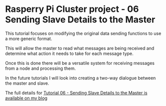 Rasperry Pi Cluster project - 06 Sending Slave Details to the Master
====================================================================

This tutorial focuses on modifying the original data sending functions
to use a more generic format.

This will allow the master to read what messages are being received and
determine what action it needs to take for each message type.

Once this is done there will be a versatile system for receiving messages
from a node and processing them.

In the future tutorials I will look into creating a two-way dialogue between
the master and slave.

The full details for
[Tutorial 06 - Sending Slave Details to the Master is available on my blog](
https://chewett.co.uk/blog/1098/raspberry-pi-cluster-node-06-sending-slave-details-to-the-master/
)

